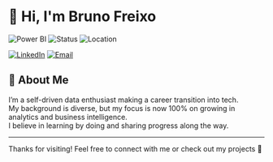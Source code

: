 # 👋 Hi, I'm Bruno Freixo

![Power BI](https://img.shields.io/badge/Power%20BI-FF9900?style=flat-square&logo=microsoft-power-bi&logoColor=white)
![Status](https://img.shields.io/badge/status-Learning-blue?style=flat-square)
![Location](https://img.shields.io/badge/location-Barreiro,%20Portugal-0077B5?style=flat-square)

[![LinkedIn](https://img.shields.io/badge/LinkedIn-Bruno%20Freixo-0077B5?style=flat-square&logo=linkedin&logoColor=white)](https://www.linkedin.com/in/bruno-freixo-2a28b7147)
[![Email](https://img.shields.io/badge/Email-brunofreixo88@gmail.com-D14836?style=flat-square&logo=gmail&logoColor=white)](mailto:brunofreixo88@gmail.com)

## 💼 About Me

I’m a self-driven data enthusiast making a career transition into tech.  
My background is diverse, but my focus is now 100% on growing in analytics and business intelligence.  
I believe in learning by doing and sharing progress along the way.

---

Thanks for visiting! Feel free to connect with me or check out my projects 🚀
